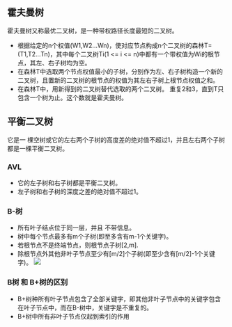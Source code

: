 ## 霍夫曼树 
霍夫曼树又称最优二叉树，是一种带权路径长度最短的二叉树。

* 根据给定的n个权值(W1,W2...Wn)，使对应节点构成n个二叉树的森林T=(T1,T2...Tn)，其中每个二叉树Ti(1 <= i <= n)中都有一个带权值为Wi的根节点，其左、右子树均为空。
* 在森林T中选取两个节点权值最小的子树，分别作为左、右子树构造一个新的二叉树，且置新的二叉树的根节点的权值为其左右子树上根节点权值之和。
* 在森林T中，用新得到的二叉树替代选取的两个二叉树。
重复2和3，直到T只包含一个树为止。这个数就是霍夫曼树。

## 平衡二叉树   
它是一 棵空树或它的左右两个子树的高度差的绝对值不超过1，并且左右两个子树都是一棵平衡二叉树。
### AVL
* 它的左子树和右子树都是平衡二叉树。
* 左子树和右子树的深度之差的绝对值不超过1。

### B-树
* 所有叶子结点位于同一层，并且 不带信息。
* 树中每个节点最多有m个子树(即至多含有m-1个关键字)。
* 若根节点不是终端节点，则根节点子树[2,m].
* 除根节点外其他非叶子节点至少有[m/2]个子树(即至少含有[m/2]-1个关键字)。
![](https://github.com/hadyang/interview/raw/master/basic/algo/b-.png)


### B树 和 B+树的区别
* B+树种所有叶子节点包含了全部关键字，即其他非叶子节点中的关键字包含在叶子节点中，而在B-树中，关键字是不重复的。
* B+树中所有非叶子节点仅起到索引的作用